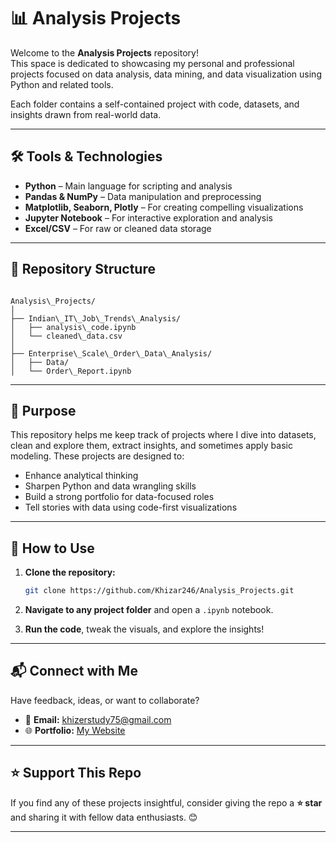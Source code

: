# 📊 Analysis Projects

Welcome to the **Analysis Projects** repository!  
This space is dedicated to showcasing my personal and professional projects focused on data analysis, data mining, and data visualization using Python and related tools.

Each folder contains a self-contained project with code, datasets, and insights drawn from real-world data.

---

## 🛠️ Tools & Technologies

* **Python** – Main language for scripting and analysis  
* **Pandas & NumPy** – Data manipulation and preprocessing  
* **Matplotlib, Seaborn, Plotly** – For creating compelling visualizations  
* **Jupyter Notebook** – For interactive exploration and analysis  
* **Excel/CSV** – For raw or cleaned data storage

---

## 📁 Repository Structure

```

Analysis\_Projects/
│
├── Indian\_IT\_Job\_Trends\_Analysis/
│   ├── analysis\_code.ipynb
│   └── cleaned\_data.csv
│
├── Enterprise\_Scale\_Order\_Data\_Analysis/
│   ├── Data/
│   └── Order\_Report.ipynb

````

---

## 🎯 Purpose

This repository helps me keep track of projects where I dive into datasets, clean and explore them, extract insights, and sometimes apply basic modeling. These projects are designed to:

* Enhance analytical thinking  
* Sharpen Python and data wrangling skills  
* Build a strong portfolio for data-focused roles  
* Tell stories with data using code-first visualizations

---

## 🧭 How to Use

1. **Clone the repository:**

   ```bash
   git clone https://github.com/Khizar246/Analysis_Projects.git
   ```

2. **Navigate to any project folder** and open a `.ipynb` notebook.

3. **Run the code**, tweak the visuals, and explore the insights!

---

## 📬 Connect with Me

Have feedback, ideas, or want to collaborate?

* 📧 **Email:** [khizerstudy75@gmail.com](mailto:khizerstudy75@gmail.com)
* 🌐 **Portfolio:** [My Website](https://khizar246.github.io/Khizar-Portfolio.github.io/#)

---

## ⭐ Support This Repo

If you find any of these projects insightful, consider giving the repo a **⭐ star** and sharing it with fellow data enthusiasts. 😊

---

